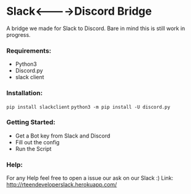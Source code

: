 # Slack<---->Discord Bridge 
A bridge we made for Slack to Discord. Bare in mind this is still work in progress.

### Requirements:
* Python3 
* Discord.py
* slack client

### Installation:
`pip install slackclient`
`python3 -m pip install -U discord.py`

### Getting Started:
* Get a Bot key from Slack and Discord
* Fill out the config
* Run the Script

### Help:

For any Help feel free to open a issue our ask on our Slack :)
Link:  http://rteendeveloperslack.herokuapp.com/




